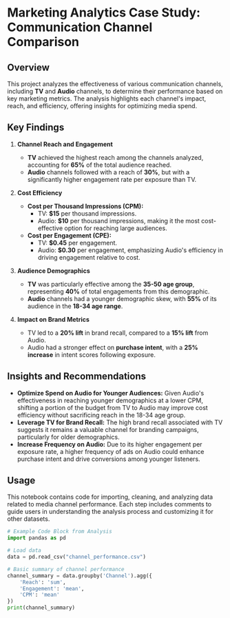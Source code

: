 # Marketing Analytics Case Study: Communication Channel Comparison

## Overview
This project analyzes the effectiveness of various communication channels, including **TV** and **Audio** channels, to determine their performance based on key marketing metrics. The analysis highlights each channel's impact, reach, and efficiency, offering insights for optimizing media spend.

## Key Findings

1. **Channel Reach and Engagement**
   - **TV** achieved the highest reach among the channels analyzed, accounting for **65%** of the total audience reached.
   - **Audio** channels followed with a reach of **30%**, but with a significantly higher engagement rate per exposure than TV.

2. **Cost Efficiency**
   - **Cost per Thousand Impressions (CPM):**
     - TV: **$15** per thousand impressions.
     - Audio: **$10** per thousand impressions, making it the most cost-effective option for reaching large audiences.
   - **Cost per Engagement (CPE):**
     - TV: **$0.45** per engagement.
     - Audio: **$0.30** per engagement, emphasizing Audio's efficiency in driving engagement relative to cost.

3. **Audience Demographics**
   - **TV** was particularly effective among the **35-50 age group**, representing **40%** of total engagements from this demographic.
   - **Audio** channels had a younger demographic skew, with **55%** of its audience in the **18-34 age range**.

4. **Impact on Brand Metrics**
   - TV led to a **20% lift** in brand recall, compared to a **15% lift** from Audio.
   - Audio had a stronger effect on **purchase intent**, with a **25% increase** in intent scores following exposure.

## Insights and Recommendations

- **Optimize Spend on Audio for Younger Audiences:** Given Audio's effectiveness in reaching younger demographics at a lower CPM, shifting a portion of the budget from TV to Audio may improve cost efficiency without sacrificing reach in the 18-34 age group.
- **Leverage TV for Brand Recall:** The high brand recall associated with TV suggests it remains a valuable channel for branding campaigns, particularly for older demographics.
- **Increase Frequency on Audio:** Due to its higher engagement per exposure rate, a higher frequency of ads on Audio could enhance purchase intent and drive conversions among younger listeners.

## Usage
This notebook contains code for importing, cleaning, and analyzing data related to media channel performance. Each step includes comments to guide users in understanding the analysis process and customizing it for other datasets.

```python
# Example Code Block from Analysis
import pandas as pd

# Load data
data = pd.read_csv("channel_performance.csv")

# Basic summary of channel performance
channel_summary = data.groupby('Channel').agg({
    'Reach': 'sum',
    'Engagement': 'mean',
    'CPM': 'mean'
})
print(channel_summary)
